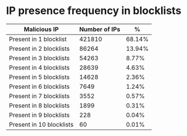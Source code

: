 # IP presence frequency in blocklists
| Malicious IP | Number of IPs | % |
|----|----|----|
| Present in 1 blocklist | 421810 | 68.14% |
| Present in 2 blocklists | 86264 | 13.94% |
| Present in 3 blocklists | 54263 | 8.77% |
| Present in 4 blocklists | 28639 | 4.63% |
| Present in 5 blocklists | 14628 | 2.36% |
| Present in 6 blocklists | 7649 | 1.24% |
| Present in 7 blocklists | 3552 | 0.57% |
| Present in 8 blocklists | 1899 | 0.31% |
| Present in 9 blocklists | 228 | 0.04% |
| Present in 10 blocklists | 60 | 0.01% |
